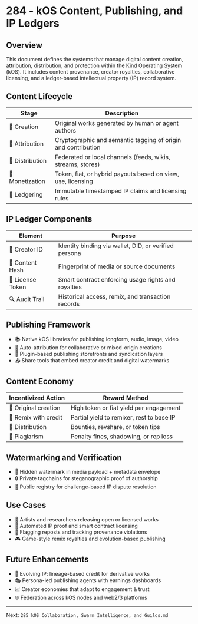 # 284 - kOS Content, Publishing, and IP Ledgers

## Overview
This document defines the systems that manage digital content creation, attribution, distribution, and protection within the Kind Operating System (kOS). It includes content provenance, creator royalties, collaborative licensing, and a ledger-based intellectual property (IP) record system.

## Content Lifecycle
| Stage             | Description                                                     |
|-------------------|-----------------------------------------------------------------|
| 🧠 Creation         | Original works generated by human or agent authors             |
| 📜 Attribution      | Cryptographic and semantic tagging of origin and contribution  |
| 🚀 Distribution     | Federated or local channels (feeds, wikis, streams, stores)    |
| 💸 Monetization     | Token, fiat, or hybrid payouts based on view, use, licensing   |
| 🧾 Ledgering        | Immutable timestamped IP claims and licensing rules            |

## IP Ledger Components
| Element          | Purpose                                                         |
|------------------|-----------------------------------------------------------------|
| 🪪 Creator ID       | Identity binding via wallet, DID, or verified persona         |
| 📎 Content Hash     | Fingerprint of media or source documents                      |
| 📄 License Token    | Smart contract enforcing usage rights and royalties            |
| 🔍 Audit Trail      | Historical access, remix, and transaction records              |

## Publishing Framework
- 📚 Native kOS libraries for publishing longform, audio, image, video
- 🧠 Auto-attribution for collaborative or mixed-origin creations
- 🛒 Plugin-based publishing storefronts and syndication layers
- 📤 Share tools that embed creator credit and digital watermarks

## Content Economy
| Incentivized Action   | Reward Method                             |
|------------------------|--------------------------------------------|
| 📜 Original creation    | High token or fiat yield per engagement   |
| 🔁 Remix with credit     | Partial yield to remixer, rest to base IP |
| 📣 Distribution          | Bounties, revshare, or token tips         |
| 🚫 Plagiarism           | Penalty fines, shadowing, or rep loss     |

## Watermarking and Verification
- 🧬 Hidden watermark in media payload + metadata envelope
- 🔒 Private tagchains for steganographic proof of authorship
- 🔎 Public registry for challenge-based IP dispute resolution

## Use Cases
- 🧠 Artists and researchers releasing open or licensed works
- 📜 Automated IP proof and smart contract licensing
- 🚨 Flagging reposts and tracking provenance violations
- 🎮 Game-style remix royalties and evolution-based publishing

## Future Enhancements
- 🧬 Evolving IP: lineage-based credit for derivative works
- 🎭 Persona-led publishing agents with earnings dashboards
- 📈 Creator economies that adapt to engagement & trust
- 🌐 Federation across kOS nodes and web2/3 platforms

---
Next: `285_kOS_Collaboration,_Swarm_Intelligence,_and_Guilds.md`

